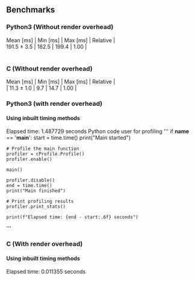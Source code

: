 ## Benchmarks 
### Python3 (Without render overhead) </br>
 Mean [ms]   | Min [ms] | Max [ms] | Relative |</br>
 191.5 ± 3.5 | 182.5 | 199.4 | 1.00 |</br></br>
### C (Without render overhead)</br>
 Mean [ms] | Min [ms] | Max [ms] | Relative |</br>
| 11.3 ± 1.0 | 9.7 | 14.7 | 1.00 |

### Python3 (with render overhead)</br>
#### Using inbuilt timing methods
Elapsed time: 1.487729 seconds
Python code user for profiling 
'''
if __name__ == '__main__':
    start = time.time()
    print("Main started")

    # Profile the main function
    profiler = cProfile.Profile()
    profiler.enable()

    main()

    profiler.disable()
    end = time.time()
    print("Main finished")

    # Print profiling results
    profiler.print_stats()

    print(f"Elapsed time: {end - start:.6f} seconds")
'''
### C (With render overhead)</br>
#### Using inbuilt timing methods
Elapsed time: 0.011355 seconds
